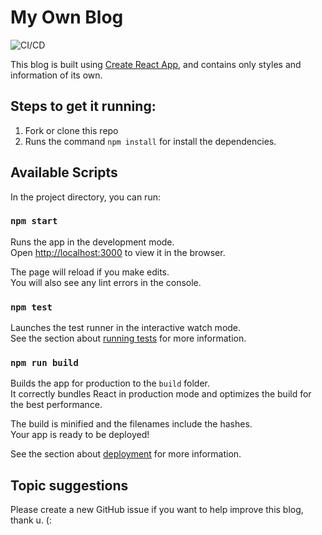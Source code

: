 # My Own Blog

![CI/CD](https://github.com/SvS30/Own-Blog/workflows/CI/CD/badge.svg)

This blog is built using [Create React App](https://github.com/facebook/create-react-app), and contains only styles and information of its own.

## Steps to get it running:
1. Fork or clone this repo
2. Runs the command `npm install` for install the dependencies.

## Available Scripts

In the project directory, you can run:

### `npm start`

Runs the app in the development mode.\
Open [http://localhost:3000](http://localhost:3000) to view it in the browser.

The page will reload if you make edits.\
You will also see any lint errors in the console.

### `npm test`

Launches the test runner in the interactive watch mode.\
See the section about [running tests](https://facebook.github.io/create-react-app/docs/running-tests) for more information.

### `npm run build`

Builds the app for production to the `build` folder.\
It correctly bundles React in production mode and optimizes the build for the best performance.

The build is minified and the filenames include the hashes.\
Your app is ready to be deployed!

See the section about [deployment](https://facebook.github.io/create-react-app/docs/deployment) for more information.

## Topic suggestions
Please create a new GitHub issue if you want to help improve this blog, thank u. (: